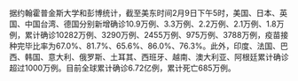 据约翰霍普金斯大学和彭博统计，截至美东时间2月9日下午5时，美国、日本、英国、中国台湾、德国分别新增确诊10.9万例、3.3万例、2.2万例、2.1万例、1.8万例，累计确诊10282万例、3290万例、2455万例、975万例、3788万例，疫苗接种完毕比率为67.0%、81.7%、65.6%、86.0%、76.3%。此外，印度、法国、巴西、韩国、意大利、俄罗斯、土耳其、西班牙、越南、澳大利亚、阿根廷累计确诊超过1000万例。目前全球累计确诊6.72亿例，累计死亡685万例。
